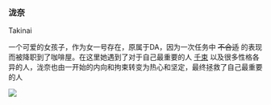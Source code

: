 ### 泷奈

Takinai

一个可爱的女孩子，作为女一号存在，原属于DA，因为一次任务中 ~~不合适~~ 的表现而被降职到了咖啡屋。在这里她遇到了对于自己最重要的人 [千束](SteinsHead/动漫杂谈/千束.md) 以及很多性格各异的人，泷奈也由一开始的内向和拘束转变为热心和坚定，最终拯救了自己最重要的人

![](https://cdn.jsdelivr.net/gh/SteinsHead/ImageBed/img/2022/icon_02.jpg)
